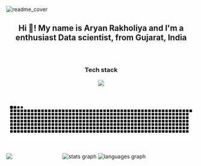 ![readme_cover](https://github.com/user-attachments/assets/775c3f92-a4a5-434d-b35c-3a61da4ceff5)

<h2 align="center">Hi 👋! My name is Aryan Rakholiya and I'm a enthusiast Data scientist, from Gujarat, India</h2>

###

<br clear="both">

<h3 align="center">Tech stack</h3>
<p align="center">
  <a href="https://skillicons.dev">
    <img src="https://skillicons.dev/icons?i=anaconda,ai,bootstrap,c,cpp,css,django,figma,git,github,html,jquery,mysql,opencv,ps,pkl,postman,py,pytorch,sklearn,tailwind,tensorflow" />
  </a>
</p>

###

<br clear="both">

<div align="center">
  <img src="https://raw.githubusercontent.com/AryanRakholiya2004/AryanRakholiya2004/output/snake.svg" alt="Snake animation" />
</div>

###

###

<img align="left" height="160" src="https://i.pinimg.com/originals/08/fb/61/08fb615b1a389de5bc0410136d75f50d.gif"  />

###

<div align="center">
  <img src="https://github-readme-stats.vercel.app/api?username=AryanRakholiya2004&hide_title=false&hide_rank=false&show_icons=true&include_all_commits=true&count_private=true&disable_animations=false&theme=dracula&locale=en&hide_border=false&order=1" height="150" alt="stats graph"  />
  <img src="https://github-readme-stats.vercel.app/api/top-langs?username=AryanRakholiya2004&locale=en&hide_title=false&layout=compact&card_width=320&langs_count=7&theme=shades-of-purple&hide_border=false&order=2" height="150" alt="languages graph"  />
</div>

###
